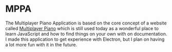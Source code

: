 # MPPA
The Multiplayer Piano Application is based on the core concept of a website called [Multiplayer Piano](http://www.multiplayerpiano.com/) which is still used today as a wonderful place to learn JavaScript and how to find things on your own with on documentation. I made this application to get experience with Electron, but I plan on having a lot more fun with it in the future.